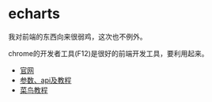 # echarts

我对前端的东西向来很弱鸡，这次也不例外。

chrome的开发者工具(F12)是很好的前端开发工具，要利用起来。

- [官网](https://echarts.apache.org/zh/index.html)
- [参数、api及教程](https://echarts.apache.org/zh/option.html)
- [菜鸟教程](https://www.runoob.com/echarts/echarts-tutorial.html)